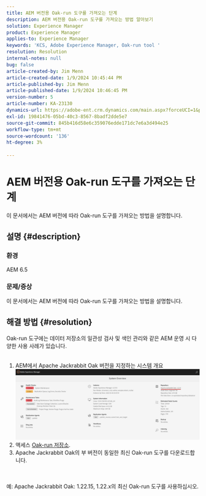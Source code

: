 ```yaml
---
title: AEM 버전용 Oak-run 도구를 가져오는 단계
description: AEM 버전용 Oak-run 도구를 가져오는 방법 알아보기
solution: Experience Manager
product: Experience Manager
applies-to: Experience Manager
keywords: 'KCS, Adobe Experience Manager, Oak-run tool '
resolution: Resolution
internal-notes: null
bug: false
article-created-by: Jim Menn
article-created-date: 1/9/2024 10:45:44 PM
article-published-by: Jim Menn
article-published-date: 1/9/2024 10:46:45 PM
version-number: 5
article-number: KA-23130
dynamics-url: https://adobe-ent.crm.dynamics.com/main.aspx?forceUCI=1&pagetype=entityrecord&etn=knowledgearticle&id=d4342ecf-40af-ee11-a569-6045bd006268
exl-id: 19841476-05bd-40c3-8567-8badf2dde5e7
source-git-commit: 845b416d58e6c359076edde171dc7e6a3d494e25
workflow-type: tm+mt
source-wordcount: '136'
ht-degree: 3%

---
```


# AEM 버전용 Oak-run 도구를 가져오는 단계


이 문서에서는 AEM 버전에 따라 Oak-run 도구를 가져오는 방법을 설명합니다.

## 설명 {#description}


### 환경

AEM 6.5

### 문제/증상

이 문서에서는 AEM 버전에 따라 Oak-run 도구를 가져오는 방법을 설명합니다.


## 해결 방법 {#resolution}

Oak-run 도구에는 데이터 저장소의 일관성 검사 및 색인 관리와 같은 AEM 운영 시 다양한 사용 사례가 있습니다.<br>    <br>
1. AEM에서 Apache Jackrabbit Oak 버전을 지정하는 시스템 개요
   ![](assets/9c19e0e0-dc7d-ee11-8179-6045bd006a22.png)
2. 액세스 [Oak-run 저장소](https://repo1.maven.org/maven2/org/apache/jackrabbit/oak-run/).<br>
3. Apache Jackrabbit Oak의 부 버전이 동일한 최신 Oak-run 도구를 다운로드합니다.

<br>    <br>    예: Apache Jackrabbit Oak: 1.22.15, 1.22.x의 최신 Oak-run 도구를 사용하십시오.
